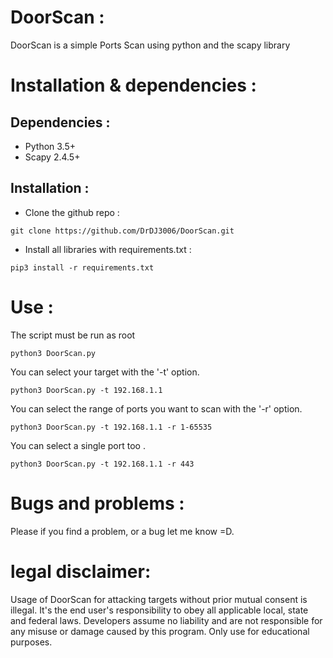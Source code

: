 

# DoorScan :

DoorScan is a simple Ports Scan using python and the scapy library
# Installation & dependencies :
## Dependencies :
- Python 3.5+
- Scapy 2.4.5+

## Installation :
- Clone the github repo : 
```
git clone https://github.com/DrDJ3006/DoorScan.git
```
- Install all libraries with requirements.txt : 
```
pip3 install -r requirements.txt
```
# Use :
The script must be run as root
```
python3 DoorScan.py
```
You can select your target with the '-t' option.
```
python3 DoorScan.py -t 192.168.1.1
```
You can select the range of ports you want to scan with the '-r' option.
```
python3 DoorScan.py -t 192.168.1.1 -r 1-65535
```
You can select a single port too .
```
python3 DoorScan.py -t 192.168.1.1 -r 443
```
# Bugs and problems : 
Please if you find a problem, or a bug let me know =D.
# legal disclaimer:
Usage of DoorScan for attacking targets without prior mutual consent is illegal. 
It's the end user's responsibility to obey all applicable local, state and federal laws. Developers assume no liability and are not responsible for any misuse or damage caused by this program. 
Only use for educational purposes.
